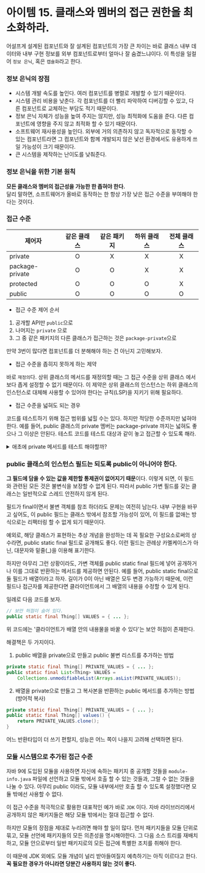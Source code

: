 # 아이템 15. 클래스와 멤버의 접근 권한을 최소화하라.

어설프게 설계된 컴포넌트와 잘 설계된 컴포넌트의 가장 큰 차이는 바로 클래스 내부 데이터와 내부 구현 정보를 외부 컴포넌트로부터 얼마나 잘 숨겼느냐이다. 이 특성을 일컬어 `정보 은닉`, 혹은 `캡슐화`라고 한다.

### 정보 은닉의 장점

* 시스템 개발 속도를 높인다. 여러 컴포넌트를 병렬로 개발할 수 있기 때문이다.
* 시스템 관리 비용을 낮춘다. 각 컴포넌트를 더 빨리 파악하여 디버깅할 수 있고, 다른 컴포넌트로 교체하는 부담도 적기 때문이다.
* 정보 은닉 자체가 성능을 높여 주지는 않지만, 성능 최적화에 도움을 준다. 다른 컴포넌트에 영향을 주지 않고 최적화 할 수 있기 때문이다.
* 소프트웨어 재사용성을 높인다. 외부에 거의 의존하지 않고 독자적으로 동작할 수 있는 컴포넌트라면 그 컴포넌트와 함께 개발되지 않은 낯선 환경에서도 유용하게 쓰일 가능성이 크기 때문이다.
* 큰 시스템을 제작하는 난이도를 낮춰준다.

### 정보 은닉을 위한 기본 원칙

**모든 클래스와 멤버의 접근성을 가능한 한 좁혀야 한다.** <br>
달리 말하면, 소프트웨어가 올바로 동작하는 한 항상 가장 낮은 접근 수준을 부여해야 한다는 것이다.

### 접근 수준

|제어자|같은 클래스|같은 패키지|하위 클래스|전체 클래스|
|---------------|:--------:|:-------:|:-------:|:-------:|
|private        |O         |X        |X        |X        |
|package-private|O         |O        |X        |X        |
|protected      |O         |O        |O        |X        |
|public         |O         |O        |O        |O        |

* 접근 수준 제어 순서

1. 공개할 API만 `public`으로
2. 나머지는 `private` 으로
3. 그 중 같은 패키지의 다른 클래스가 접근하는 것은 `package-private`으로

만약 3번이 많다면 컴포넌트를 더 분해해야 하는 건 아닌지 고민해보자.

* 접근 수준을 좁히지 못하게 하는 제약

바로 `재정의`다. 상위 클래스의 메서드를 재정의할 때는 그 접근 수준을 상위 클래스 에서 보다 좁게 설정할 수 없기 때문이다. 이 제약은 상위 클래스의 인스턴스는 하위 클래스의 인스턴스로 대체해 사용할 수 있어야 한다는 규칙(LSP)을 지키기 위해 필요하다.

* 접근 수준을 넓혀도 되는 경우

코드를 테스트하기 위해 접근 범위를 넓힐 수는 있다. 하지만 적당한 수준까지만 넓혀야 한다. 예를 들어, public 클래스의 private 멤버는 package-private 까지는 넓혀도 좋으나 그 이상은 안된다. 테스트 코드를 테스트 대상과 같이 놓고 접근할 수 있도록 해라.


<details>
<summary>애초에 private 메서드를 테스트 해야할까?</summary>

>private 메서드의 장점은 내부를 감추어 클라이언트와의 결합도를 낮춰주는데 있다.
>하지만 클라이언트인 테스트 클래스가 내부 메소드를 알고 있다면 코드에 대한 결합도가 높아진다.
>예를 들어, 반환값을 만드는 데 더 효율적인 방법을 찾아 내부 구현을 바꾸게 되면, 테스트는 바로 깨지게 된다.
>이렇게 테스트코드도 수정해야할 수 있으므로, 유지보수의 비용이 증가하게 된다.
>
>만약 private 메서드를 테스트하고 싶다면, 해당 메서드까지 도달하는 테스트 케이스를 만드는 것이 좋다.
</details>

### public 클래스의 인스턴스 필드는 되도록 public이 아니어야 한다.

**그 필드에 담을 수 있는 값을 제한할 통제권이 없어지기 때문**이다. 이렇게 되면, 이 필드와 관련된 모든 것은 불변식을 보장할 수 없게 된다. 따라서 public 가변 필드를 갖는 클래스는 일반적으로 스레드 안전하지 않게 된다. 

필드가 final이면서 불변 객체를 참조 하더라도 문제는 여전히 남는다. 내부 구현을 바꾸고 싶어도, 이 public 필드는 클래스 밖에서 참조할 가능성이 있어, 이 필드를 없애는 방식으로는 리팩터링 할 수 없게 되기 때문이다.

예외로, 해당 클래스가 표현하는 추상 개념을 완성하는 데 꼭 필요한 구성요소로써의 상수라면, public static final 필드로 공개해도 좋다. 이런 필드는 관례상 카멜케이스가 아닌, 대문자와 밑줄(_)을 이용해 표기한다.

하지만 아무리 그런 상황이라도, 가변 객체를 public static final 필드에 넣어 공개하거나 이를 그대로 반환하는 메서드를 제공하면 안된다. 예를 들어, public static final으로 둘 필드가 배열이라고 하자. 길이가 0이 아닌 배열은 모두 변경 가능하기 때문에, 이런 필드나 접근자를 제공한다면 클라이언트에서 그 배열의 내용을 수정할 수 있게 된다. 

일례로 다음 코드를 보자.

```JAVA
// 보안 허점이 숨어 있다. 
public static final Thing[] VALUES = { ... };
```

위 코드에는 '클라이언트가 배열 안의 내용물을 바꿀 수 있다'는 보안 허점이 존재한다.

해결책은 두 가지이다.

1. public 배열을 private으로 만들고 public 불변 리스트를 추가하는 방법

```JAVA
private static final Thing[] PRIVATE_VALUES = { ... };
public static final List<Thing> VALUES = 
    Collections.unmodifiableList(Arrays.asList(PRIVATE_VALUES));
```

2. 배열을 private으로 만들고 그 복사본을 반환하는 public 메서드를 추가하는 방법 (방어적 복사)

```JAVA
private static final Thing[] PRIVATE_VALUES = { ... };
public static final Thing[] values() {
    return PRIVATE_VALUES.clone();
}
```

어느 반환타입이 더 쓰기 편할지, 성능은 어느 쪽이 나을지 고려해 선택하면 된다.

### 모듈 시스템으로 추가된 접근 수준

자바 9에 도입된 모듈을 사용하면 자신에 속하는 패키지 중 공개할 것들을 `module-info.java` 파일에 선언하고 모듈 밖에서 호출 할 수 있는 것들과, 그럴 수 없는 것들을 나눌 수 있다. 아무리 public 이라도, 모듈 내부에서만 호출 할 수 있도록 설정했다면 모듈 밖에선 사용할 수 없다.

이 접근 수준을 적극적으로 활용한 대표적인 예가 바로 `JDK` 이다. 자바 라이브러리에서 공개하지 않은 패키지들은 해당 모듈 밖에서는 절대 접근할 수 없다.

하지만 모듈의 장점을 제대로 누리려면 해야 할 일이 많다. 먼저 패키지들을 모듈 단위로 묶고, 모듈 선언에 패키지들의 모든 의존성을 명시해야한다. 그 다음 소스 트리를 재배치하고, 모듈 안으로부터 일반 패키지로의 모든 접근에 특별한 조치를 취해야 한다.

이 때문에 JDK 외에도 모듈 개념이 널리 받아들여질지 예측하기는 아직 이르다고 한다. **꼭 필요한 경우가 아니라면 당분간 사용하지 않는 것이 좋다.**